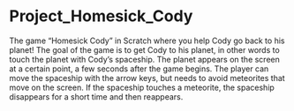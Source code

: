 # Project_Homesick_Cody
The game “Homesick Cody” in Scratch where you help Cody go back to  his planet!
The goal of the game is to get Cody to his planet, in other words to touch the planet with Cody’s spaceship.
The planet appears on the screen at a certain point, a few seconds after the game begins. 
The player can move the spaceship with the arrow keys, but needs to avoid meteorites that move on the screen.
If the spaceship touches a meteorite, the spaceship disappears for a short time and then reappears. 
